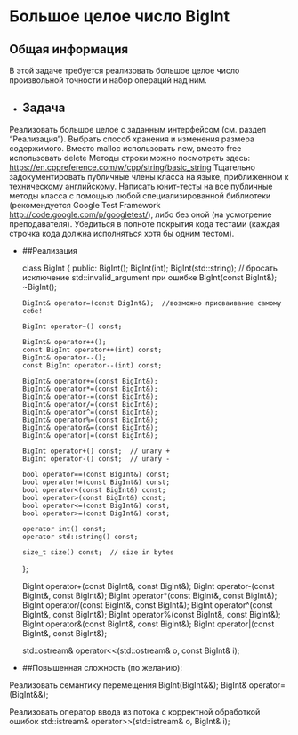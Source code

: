# Большое целое число BigInt

## Общая информация
В этой задаче требуется реализовать большое целое число произвольной точности и набор операций над ним.


* ## Задача

Реализовать большое целое  с заданным интерфейсом (см. раздел “Реализация”). Выбрать способ хранения и изменения размера содержимого.
Вместо malloc использовать new, вместо free использовать delete
Методы строки можно посмотреть здесь: https://en.cppreference.com/w/cpp/string/basic_string 
Тщательно задокументировать публичные члены класса на языке, приближенном к техническому английскому.
Написать юнит-тесты на все публичные методы класса с помощью любой специализированной библиотеки (рекомендуется Google Test Framework http://code.google.com/p/googletest/), либо без оной (на усмотрение преподавателя). Убедиться в полноте покрытия кода тестами (каждая строчка кода должна исполняться хотя бы одним тестом).

* ##Реализация


    class BigInt {
     public:
      BigInt();
      BigInt(int);
      BigInt(std::string); // бросать исключение std::invalid_argument при ошибке
      BigInt(const BigInt&);
      ~BigInt();

      BigInt& operator=(const BigInt&);  //возможно присваивание самому себе!

      BigInt operator~() const;

      BigInt& operator++();
      const BigInt operator++(int) const;
      BigInt& operator--();
      const BigInt operator--(int) const;

      BigInt& operator+=(const BigInt&);
      BigInt& operator*=(const BigInt&);
      BigInt& operator-=(const BigInt&);
      BigInt& operator/=(const BigInt&);
      BigInt& operator^=(const BigInt&);
      BigInt& operator%=(const BigInt&);
      BigInt& operator&=(const BigInt&);
      BigInt& operator|=(const BigInt&);

      BigInt operator+() const;  // unary +
      BigInt operator-() const;  // unary -

      bool operator==(const BigInt&) const;
      bool operator!=(const BigInt&) const;
      bool operator<(const BigInt&) const;
      bool operator>(const BigInt&) const;
      bool operator<=(const BigInt&) const;
      bool operator>=(const BigInt&) const;

      operator int() const;
      operator std::string() const;

      size_t size() const;  // size in bytes
    };

    BigInt operator+(const BigInt&, const BigInt&);
    BigInt operator-(const BigInt&, const BigInt&);
    BigInt operator*(const BigInt&, const BigInt&);
    BigInt operator/(const BigInt&, const BigInt&);
    BigInt operator^(const BigInt&, const BigInt&);
    BigInt operator%(const BigInt&, const BigInt&);
    BigInt operator&(const BigInt&, const BigInt&);
    BigInt operator|(const BigInt&, const BigInt&);


    std::ostream& operator<<(std::ostream& o, const BigInt& i);

* ##Повышенная сложность (по желанию):

Реализовать семантику перемещения 
    BigInt(BigInt&&); 
    BigInt& operator=(BigInt&&);
    
Реализовать оператор ввода из потока с корректной обработкой ошибок 
    std::istream& operator>>(std::istream& o, BigInt& i);
